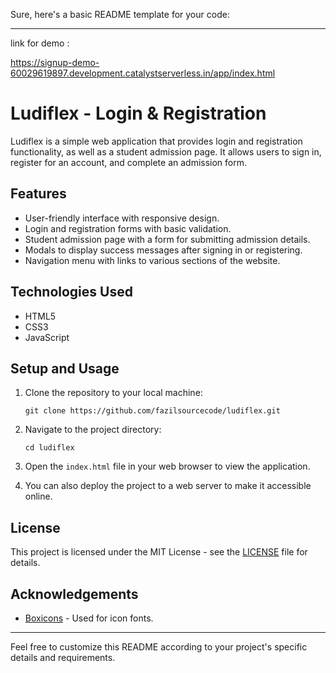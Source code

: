 Sure, here's a basic README template for your code:

---
link for demo :


https://signup-demo-60029619897.development.catalystserverless.in/app/index.html



# Ludiflex - Login & Registration

Ludiflex is a simple web application that provides login and registration functionality, as well as a student admission page. It allows users to sign in, register for an account, and complete an admission form.

## Features

- User-friendly interface with responsive design.
- Login and registration forms with basic validation.
- Student admission page with a form for submitting admission details.
- Modals to display success messages after signing in or registering.
- Navigation menu with links to various sections of the website.

## Technologies Used

- HTML5
- CSS3
- JavaScript

## Setup and Usage

1. Clone the repository to your local machine:

    ```
    git clone https://github.com/fazilsourcecode/ludiflex.git
    ```

2. Navigate to the project directory:

    ```
    cd ludiflex
    ```

3. Open the `index.html` file in your web browser to view the application.

4. You can also deploy the project to a web server to make it accessible online.

## License

This project is licensed under the MIT License - see the [LICENSE](LICENSE) file for details.

## Acknowledgements

- [Boxicons](https://boxicons.com/) - Used for icon fonts.

---

Feel free to customize this README according to your project's specific details and requirements.
